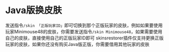 # Java版换皮肤
发送指令`/skin 「正版玩家ID」`即可切换到那个正版玩家的皮肤，例如如果要使用玩家Minimouse48的皮肤，你需要发送指令`/skin Minimouse48`，如果需要使用自己的皮肤，直接使用自己的正版玩家ID即可
skinsrestorer插件仅支持更换正版玩家的皮肤，如果你还没有购买Java版正版，你需要借用其他玩家的皮肤
